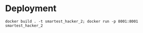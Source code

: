 # Deployment
<!-- optionally include any relevant deployment files in this folder -->
`docker build . -t smartest_hacker_2; docker run -p 8001:8001 smartest_hacker_2`